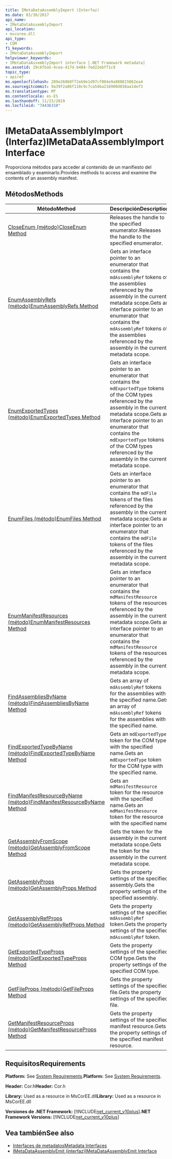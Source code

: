 ```yaml
---
title: IMetaDataAssemblyImport (Interfaz)
ms.date: 03/30/2017
api_name:
- IMetaDataAssemblyImport
api_location:
- mscoree.dll
api_type:
- COM
f1_keywords:
- IMetaDataAssemblyImport
helpviewer_keywords:
- IMetaDataAssemblyImport interface [.NET Framework metadata]
ms.assetid: 29c6fba5-4cea-417d-b484-7ed22ebff1c9
topic_type:
- apiref
ms.openlocfilehash: 289e26868ff2eb9e1d97cf084e9a888815062ea4
ms.sourcegitcommit: 9a39f2a06f110c9c7ca54ba216900d038aa14ef3
ms.translationtype: MT
ms.contentlocale: es-ES
ms.lasthandoff: 11/23/2019
ms.locfileid: "74436310"
---
```

# <a name="imetadataassemblyimport-interface"></a><span data-ttu-id="b7cfb-102">IMetaDataAssemblyImport (Interfaz)</span><span class="sxs-lookup"><span data-stu-id="b7cfb-102">IMetaDataAssemblyImport Interface</span></span>
<span data-ttu-id="b7cfb-103">Proporciona métodos para acceder al contenido de un manifiesto del ensamblado y examinarlo.</span><span class="sxs-lookup"><span data-stu-id="b7cfb-103">Provides methods to access and examine the contents of an assembly manifest.</span></span>  
  
## <a name="methods"></a><span data-ttu-id="b7cfb-104">Métodos</span><span class="sxs-lookup"><span data-stu-id="b7cfb-104">Methods</span></span>  
  
|<span data-ttu-id="b7cfb-105">Método</span><span class="sxs-lookup"><span data-stu-id="b7cfb-105">Method</span></span>|<span data-ttu-id="b7cfb-106">Descripción</span><span class="sxs-lookup"><span data-stu-id="b7cfb-106">Description</span></span>|  
|------------|-----------------|  
|[<span data-ttu-id="b7cfb-107">CloseEnum (método)</span><span class="sxs-lookup"><span data-stu-id="b7cfb-107">CloseEnum Method</span></span>](../../../../docs/framework/unmanaged-api/metadata/imetadataassemblyimport-closeenum-method.md)|<span data-ttu-id="b7cfb-108">Releases the handle to the specified enumerator.</span><span class="sxs-lookup"><span data-stu-id="b7cfb-108">Releases the handle to the specified enumerator.</span></span>|  
|[<span data-ttu-id="b7cfb-109">EnumAssemblyRefs (método)</span><span class="sxs-lookup"><span data-stu-id="b7cfb-109">EnumAssemblyRefs Method</span></span>](../../../../docs/framework/unmanaged-api/metadata/imetadataassemblyimport-enumassemblyrefs-method.md)|<span data-ttu-id="b7cfb-110">Gets an interface pointer to an enumerator that contains the `mdAssemblyRef` tokens of the assemblies referenced by the assembly in the current metadata scope.</span><span class="sxs-lookup"><span data-stu-id="b7cfb-110">Gets an interface pointer to an enumerator that contains the `mdAssemblyRef` tokens of the assemblies referenced by the assembly in the current metadata scope.</span></span>|  
|[<span data-ttu-id="b7cfb-111">EnumExportedTypes (método)</span><span class="sxs-lookup"><span data-stu-id="b7cfb-111">EnumExportedTypes Method</span></span>](../../../../docs/framework/unmanaged-api/metadata/imetadataassemblyimport-enumexportedtypes-method.md)|<span data-ttu-id="b7cfb-112">Gets an interface pointer to an enumerator that contains the `mdExportedType` tokens of the COM types referenced by the assembly in the current metadata scope.</span><span class="sxs-lookup"><span data-stu-id="b7cfb-112">Gets an interface pointer to an enumerator that contains the `mdExportedType` tokens of the COM types referenced by the assembly in the current metadata scope.</span></span>|  
|[<span data-ttu-id="b7cfb-113">EnumFiles (método)</span><span class="sxs-lookup"><span data-stu-id="b7cfb-113">EnumFiles Method</span></span>](../../../../docs/framework/unmanaged-api/metadata/imetadataassemblyimport-enumfiles-method.md)|<span data-ttu-id="b7cfb-114">Gets an interface pointer to an enumerator that contains the `mdFile` tokens of the files referenced by the assembly in the current metadata scope.</span><span class="sxs-lookup"><span data-stu-id="b7cfb-114">Gets an interface pointer to an enumerator that contains the `mdFile` tokens of the files referenced by the assembly in the current metadata scope.</span></span>|  
|[<span data-ttu-id="b7cfb-115">EnumManifestResources (método)</span><span class="sxs-lookup"><span data-stu-id="b7cfb-115">EnumManifestResources Method</span></span>](../../../../docs/framework/unmanaged-api/metadata/imetadataassemblyimport-enummanifestresources-method.md)|<span data-ttu-id="b7cfb-116">Gets an interface pointer to an enumerator that contains the `mdManifestResource` tokens of the resources referenced by the assembly in the current metadata scope.</span><span class="sxs-lookup"><span data-stu-id="b7cfb-116">Gets an interface pointer to an enumerator that contains the `mdManifestResource` tokens of the resources referenced by the assembly in the current metadata scope.</span></span>|  
|[<span data-ttu-id="b7cfb-117">FindAssembliesByName (método)</span><span class="sxs-lookup"><span data-stu-id="b7cfb-117">FindAssembliesByName Method</span></span>](../../../../docs/framework/unmanaged-api/metadata/imetadataassemblyimport-findassembliesbyname-method.md)|<span data-ttu-id="b7cfb-118">Gets an array of `mdAssemblyRef` tokens for the assemblies with the specified name.</span><span class="sxs-lookup"><span data-stu-id="b7cfb-118">Gets an array of `mdAssemblyRef` tokens for the assemblies with the specified name.</span></span>|  
|[<span data-ttu-id="b7cfb-119">FindExportedTypeByName (método)</span><span class="sxs-lookup"><span data-stu-id="b7cfb-119">FindExportedTypeByName Method</span></span>](../../../../docs/framework/unmanaged-api/metadata/imetadataassemblyimport-findexportedtypebyname-method.md)|<span data-ttu-id="b7cfb-120">Gets an `mdExportedType` token for the COM type with the specified name.</span><span class="sxs-lookup"><span data-stu-id="b7cfb-120">Gets an `mdExportedType` token for the COM type with the specified name.</span></span>|  
|[<span data-ttu-id="b7cfb-121">FindManifestResourceByName (método)</span><span class="sxs-lookup"><span data-stu-id="b7cfb-121">FindManifestResourceByName Method</span></span>](../../../../docs/framework/unmanaged-api/metadata/imetadataassemblyimport-findmanifestresourcebyname-method.md)|<span data-ttu-id="b7cfb-122">Gets an `mdManifestResource` token for the resource with the specified name.</span><span class="sxs-lookup"><span data-stu-id="b7cfb-122">Gets an `mdManifestResource` token for the resource with the specified name.</span></span>|  
|[<span data-ttu-id="b7cfb-123">GetAssemblyFromScope (método)</span><span class="sxs-lookup"><span data-stu-id="b7cfb-123">GetAssemblyFromScope Method</span></span>](../../../../docs/framework/unmanaged-api/metadata/imetadataassemblyimport-getassemblyfromscope-method.md)|<span data-ttu-id="b7cfb-124">Gets the token for the assembly in the current metadata scope.</span><span class="sxs-lookup"><span data-stu-id="b7cfb-124">Gets the token for the assembly in the current metadata scope.</span></span>|  
|[<span data-ttu-id="b7cfb-125">GetAssemblyProps (método)</span><span class="sxs-lookup"><span data-stu-id="b7cfb-125">GetAssemblyProps Method</span></span>](../../../../docs/framework/unmanaged-api/metadata/imetadataassemblyimport-getassemblyprops-method.md)|<span data-ttu-id="b7cfb-126">Gets the property settings of the specified assembly.</span><span class="sxs-lookup"><span data-stu-id="b7cfb-126">Gets the property settings of the specified assembly.</span></span>|  
|[<span data-ttu-id="b7cfb-127">GetAssemblyRefProps (método)</span><span class="sxs-lookup"><span data-stu-id="b7cfb-127">GetAssemblyRefProps Method</span></span>](../../../../docs/framework/unmanaged-api/metadata/imetadataassemblyimport-getassemblyrefprops-method.md)|<span data-ttu-id="b7cfb-128">Gets the property settings of the specified `mdAssemblyRef` token.</span><span class="sxs-lookup"><span data-stu-id="b7cfb-128">Gets the property settings of the specified `mdAssemblyRef` token.</span></span>|  
|[<span data-ttu-id="b7cfb-129">GetExportedTypeProps (método)</span><span class="sxs-lookup"><span data-stu-id="b7cfb-129">GetExportedTypeProps Method</span></span>](../../../../docs/framework/unmanaged-api/metadata/imetadataassemblyimport-getexportedtypeprops-method.md)|<span data-ttu-id="b7cfb-130">Gets the property settings of the specified COM type.</span><span class="sxs-lookup"><span data-stu-id="b7cfb-130">Gets the property settings of the specified COM type.</span></span>|  
|[<span data-ttu-id="b7cfb-131">GetFileProps (método)</span><span class="sxs-lookup"><span data-stu-id="b7cfb-131">GetFileProps Method</span></span>](../../../../docs/framework/unmanaged-api/metadata/imetadataassemblyimport-getfileprops-method.md)|<span data-ttu-id="b7cfb-132">Gets the property settings of the specified file.</span><span class="sxs-lookup"><span data-stu-id="b7cfb-132">Gets the property settings of the specified file.</span></span>|  
|[<span data-ttu-id="b7cfb-133">GetManifestResourceProps (método)</span><span class="sxs-lookup"><span data-stu-id="b7cfb-133">GetManifestResourceProps Method</span></span>](../../../../docs/framework/unmanaged-api/metadata/imetadataassemblyimport-getmanifestresourceprops-method.md)|<span data-ttu-id="b7cfb-134">Gets the property settings of the specified manifest resource.</span><span class="sxs-lookup"><span data-stu-id="b7cfb-134">Gets the property settings of the specified manifest resource.</span></span>|  
  
## <a name="requirements"></a><span data-ttu-id="b7cfb-135">Requisitos</span><span class="sxs-lookup"><span data-stu-id="b7cfb-135">Requirements</span></span>  
 <span data-ttu-id="b7cfb-136">**Platform:** See [System Requirements](../../../../docs/framework/get-started/system-requirements.md).</span><span class="sxs-lookup"><span data-stu-id="b7cfb-136">**Platform:** See [System Requirements](../../../../docs/framework/get-started/system-requirements.md).</span></span>  
  
 <span data-ttu-id="b7cfb-137">**Header:** Cor.h</span><span class="sxs-lookup"><span data-stu-id="b7cfb-137">**Header:** Cor.h</span></span>  
  
 <span data-ttu-id="b7cfb-138">**Library:** Used as a resource in MsCorEE.dll</span><span class="sxs-lookup"><span data-stu-id="b7cfb-138">**Library:** Used as a resource in MsCorEE.dll</span></span>  
  
 <span data-ttu-id="b7cfb-139">**Versiones de .NET Framework:** [!INCLUDE[net_current_v10plus](../../../../includes/net-current-v10plus-md.md)]</span><span class="sxs-lookup"><span data-stu-id="b7cfb-139">**.NET Framework Versions:** [!INCLUDE[net_current_v10plus](../../../../includes/net-current-v10plus-md.md)]</span></span>  
  
## <a name="see-also"></a><span data-ttu-id="b7cfb-140">Vea también</span><span class="sxs-lookup"><span data-stu-id="b7cfb-140">See also</span></span>

- [<span data-ttu-id="b7cfb-141">Interfaces de metadatos</span><span class="sxs-lookup"><span data-stu-id="b7cfb-141">Metadata Interfaces</span></span>](../../../../docs/framework/unmanaged-api/metadata/metadata-interfaces.md)
- [<span data-ttu-id="b7cfb-142">IMetaDataAssemblyEmit (interfaz)</span><span class="sxs-lookup"><span data-stu-id="b7cfb-142">IMetaDataAssemblyEmit Interface</span></span>](../../../../docs/framework/unmanaged-api/metadata/imetadataassemblyemit-interface.md)
